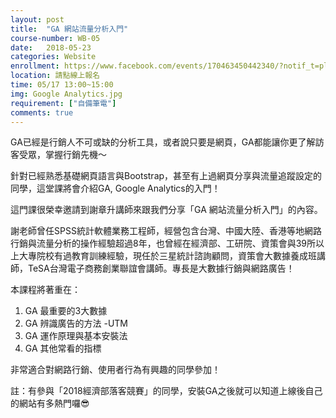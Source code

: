 ```yaml
---
layout: post
title:  "GA 網站流量分析入門"
course-number: WB-05
date:   2018-05-23
categories: Website
enrollment: https://www.facebook.com/events/170463450442340/?notif_t=plan_user_joined&notif_id=1524996193032604
location: 請點線上報名
time: 05/17 13:00~15:00
img: Google Analytics.jpg
requirement: ["自備筆電"]
comments: true
---
```


GA已經是行銷人不可或缺的分析工具，或者說只要是網頁，GA都能讓你更了解訪客受眾，掌握行銷先機～

針對已經熟悉基礎網頁語言與Bootstrap，甚至有上過網頁分享與流量追蹤設定的同學，這堂課將會介紹GA, Google Analytics的入門！

這門課很榮幸邀請到謝章升講師來跟我們分享「GA 網站流量分析入門」的內容。

謝老師曾任SPSS統計軟體業務工程師，經營包含台灣、中國大陸、香港等地網路行銷與流量分析的操作經驗超過8年，也曾經在經濟部、工研院、資策會與39所以上大專院校有過教育訓練經驗，現任於三星統計諮詢顧問，資策會大數據養成班講師，TeSA台灣電子商務創業聯誼會講師。專長是大數據行銷與網路廣告！

本課程將著重在：

1. GA 最重要的3大數據
2. GA 辨識廣告的方法 -UTM
3. GA 運作原理與基本安裝法
4. GA 其他常看的指標

非常適合對網路行銷、使用者行為有興趣的同學參加！

註：有參與「2018經濟部落客競賽」的同學，安裝GA之後就可以知道上線後自己的網站有多熱門囉😎


